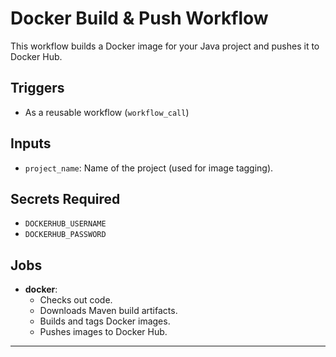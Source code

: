 # Docker Build & Push Workflow

This workflow builds a Docker image for your Java project and pushes it to Docker Hub.

## Triggers

- As a reusable workflow (`workflow_call`)

## Inputs

- `project_name`: Name of the project (used for image tagging).

## Secrets Required

- `DOCKERHUB_USERNAME`
- `DOCKERHUB_PASSWORD`

## Jobs

- **docker**:
  - Checks out code.
  - Downloads Maven build artifacts.
  - Builds and tags Docker images.
  - Pushes images to Docker Hub.

---
